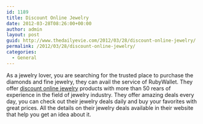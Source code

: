 ```yaml
---
id: 1189
title: Discount Online Jewelry
date: 2012-03-28T08:26:00+00:00
author: admin
layout: post
guid: http://www.thedailyevie.com/2012/03/28/discount-online-jewelry/
permalink: /2012/03/28/discount-online-jewelry/
categories:
  - General
---
```

As a jewelry lover, you are searching for the trusted place to purchase the diamonds and fine jewelry, they can avail the service of RubyWallet. They offer [discount online jewelry](http://www.rubywallet.com/) products with more than 50 rears of experience in the field of jewelry industry. They offer amazing deals every day, you can check out their jewelry deals daily and buy your favorites with great prices. All the details on their jewelry deals available in their website that help you get an idea about it.